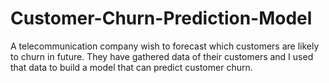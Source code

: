 # Customer-Churn-Prediction-Model
A telecommunication company wish to forecast which customers are likely to churn in future. They have gathered data of their customers and  I used that data to build a model  that can predict customer churn.
